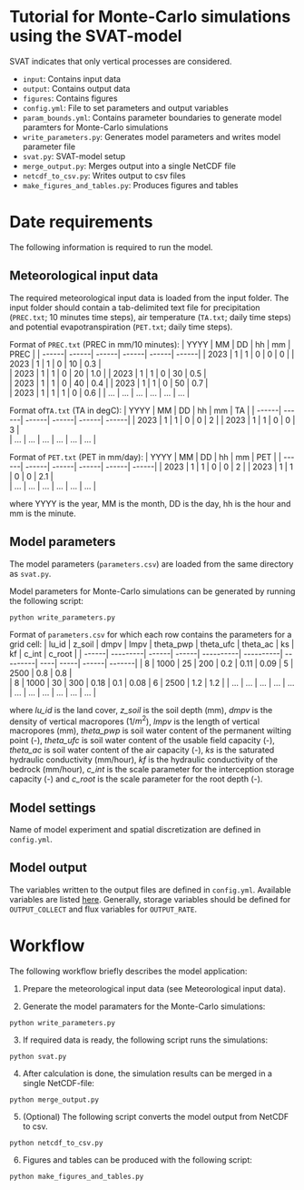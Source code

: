 # Tutorial for Monte-Carlo simulations using the SVAT-model
SVAT indicates that only vertical processes are considered.

- `input`: Contains input data
- `output`: Contains output data
- `figures`: Contains figures
- `config.yml`: File to set parameters and output variables
- `param_bounds.yml`: Contains parameter boundaries to generate model paramters for Monte-Carlo simulations
- `write_parameters.py`: Generates model parameters and writes model parameter file
- `svat.py`: SVAT-model setup
- `merge_output.py`: Merges output into a single NetCDF file
- `netcdf_to_csv.py`: Writes output to csv files
- `make_figures_and_tables.py`: Produces figures and tables

# Date requirements

The following information is required to run the model. 

## Meteorological input data
The required meteorological input data is loaded from the input folder. The input folder should contain a tab-delimited text file
for precipitation (`PREC.txt`; 10 minutes time steps), air temperature (`TA.txt`; daily time steps) and potential evapotranspiration (`PET.txt`; daily time steps).

Format of `PREC.txt` (PREC in mm/10 minutes):
| YYYY  | MM    | DD    | hh    | mm    | PREC  |
| ------| ------| ------| ------| ------| ------|
| 2023  | 1     | 1     | 0     | 0     | 0     |
| 2023  | 1     | 1     | 0     | 10    | 0.3   |        
| 2023  | 1     | 1     | 0     | 20    | 1.0   |
| 2023  | 1     | 1     | 0     | 30    | 0.5   |        
| 2023  | 1     | 1     | 0     | 40    | 0.4   |
| 2023  | 1     | 1     | 0     | 50    | 0.7   |        
| 2023  | 1     | 1     | 1     | 0     | 0.6   |
| ...   | ...   | ...   | ...   | ...   | ...   |

Format of`TA.txt` (TA in degC):
| YYYY  | MM    | DD    | hh    | mm    | TA    |
| ------| ------| ------| ------| ------| ------|
| 2023  | 1     | 1     | 0     | 0     | 2     |
| 2023  | 1     | 1     | 0     | 0     | 3     |        
| ...   | ...   | ...   | ...   | ...   | ...   |

Format of `PET.txt` (PET in mm/day):
| YYYY  | MM    | DD    | hh    | mm    | PET   |
| ------| ------| ------| ------| ------| ------|
| 2023  | 1     | 1     | 0     | 0     | 2     |
| 2023  | 1     | 1     | 0     | 0     | 2.1   |        
| ...   | ...   | ...   | ...   | ...   | ...   |


where YYYY is the year, MM is the month, DD is the day, hh is the hour and mm is the minute.

## Model parameters
The model parameters (`parameters.csv`) are loaded from the same directory as `svat.py`.

Model parameters for Monte-Carlo simulations can be generated by running the following script:
```
python write_parameters.py
```

Format of `parameters.csv` for which each row contains the parameters for a grid cell:
| lu_id | z_soil   | dmpv  | lmpv  | theta_pwp | theta_ufc | theta_ac | ks  | kf   | c_int | c_root |
| ------| ---------| ------| ------| ----------| ----------| ---------| ----| -----| ------| -------|
| 8     | 1000     | 25    | 200   | 0.2       | 0.11      | 0.09     | 5   | 2500 | 0.8   | 0.8    |  
| 8     | 1000     | 30    | 300   | 0.18      | 0.1       | 0.08     | 6   | 2500 | 1.2   | 1.2    |
| ...   | ...      | ...   | ...   | ...       | ...       | ...      | ... | ...  | ...   | ...    |

where *lu_id* is the land cover, *z_soil* is the soil depth (mm), *dmpv* is the density of vertical macropores (1/$m^2$), *lmpv* is the length of vertical macropores (mm), *theta_pwp* is soil water content of the permanent wilting point (-), *theta_ufc* is soil water content of the usable field capacity (-), *theta_ac* is soil water content of the air capacity (-), *ks* is the saturated hydraulic conductivity (mm/hour), *kf* is the hydraulic conductivity of the bedrock (mm/hour), *c_int* is the scale parameter for the interception storage capacity (-) and *c_root* is the scale parameter for the root depth (-).

## Model settings
Name of model experiment and spatial discretization are defined in `config.yml`.

## Model output
The variables written to the output files are defined in `config.yml`. Available variables
are listed [here](https://roger.readthedocs.io/en/latest/reference/variables.html#available-variables). Generally, storage variables
should be defined for `OUTPUT_COLLECT` and flux variables for `OUTPUT_RATE`.

# Workflow

The following workflow briefly describes the model application:

1. Prepare the meteorological input data (see Meteorological input data).

2. Generate the model paramaters for the Monte-Carlo simulations:
```
python write_parameters.py
```

3. If required data is ready, the following script runs the simulations:

```
python svat.py
```

4. After calculation is done, the simulation results can be merged in a single NetCDF-file:
```
python merge_output.py
```

5. (Optional) The following script converts the model output from NetCDF to csv.
```
python netcdf_to_csv.py
```

6. Figures and tables can be produced with the following script:
```
python make_figures_and_tables.py
```